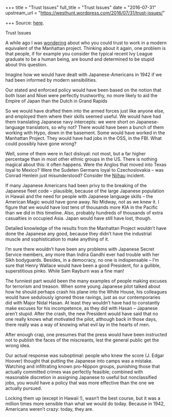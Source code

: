 +++
title = "Trust Issues"
full_title = "Trust Issues"
date = "2016-07-31"
upstream_url = "https://westhunt.wordpress.com/2016/07/31/trust-issues/"

+++
Source: [here](https://westhunt.wordpress.com/2016/07/31/trust-issues/).

Trust Issues

A while ago I was
[wondering](https://westhunt.wordpress.com/2013/10/01/who-can-you-trust/)
about who you could trust to work in a modern equivalent of the
Manhattan project. Thinking about it again, one problem is that people,
if for example you consider the typical recent Ivy League graduate to be
a human being, are bound and determined to be stupid about this
question.

Imagine how we would have dealt with Japanese-Americans in 1942 if we
had been informed by modern sensibilities.

Our stated and enforced policy would have been based on the notion that
both Issei and Nisei were perfectly trustworthy, no more likely to aid
the Empire of Japan than the Dutch in Grand Rapids

So we would have drafted them into the armed forces just like anyone
else, and employed them where their skills seemed useful. We would have
had them translating Japanese navy intercepts: we were short on
Japanese-language translators, so why not? There would have been a bunch
of them working with Hypo, down in the basement. Some would have worked
in the Manhattan Project. They would have had jobs in the OSS, in the
FBI. What could possibly have gone wrong?

Well, some of them were in fact disloyal: not most, but a far higher
percentage than in most other ethnic groups in the US. There is nothing
magical about this: it often happens. Were the Anglos that moved into
Texas loyal to Mexico? Were the Sudeten Germans loyal to Czechoslovakia
– was Conrad Henlein just misunderstood? Consider the
[Niihau](https://en.wikipedia.org/wiki/Niihau_incident) incident.

If many Japanese Americans had been privy to the breaking of the
Japanese fleet code – plausible, because of the large Japanese
population in Hawaii and the need for people with Japanese language
skills – the American Magic would have gone away. No Midway, not as we
knew it. I figure that we would have lost tens of thousands more KIA in
the Pacific than we did in this timeline. Also, probably hundreds of
thousands of extra casualties in occupied Asia. Japan would have still
have lost, though.

Detailed knowledge of the results from the Manhattan Project wouldn’t
have done the Japanese any good, because they didn’t have the industrial
muscle and sophistication to make anything of it.

I’m sure there wouldn’t have been any problems with Japanese Secret
Service members, any more than Indira Gandhi ever had trouble with her
Sikh bodyguards. Besides, in a democracy, no one is indispensable – I’m
sure that Henry Wallace would have been a good President, for a
gullible, superstitious pinko. While Sam Rayburn was a fine man!

The funniest part would been the many examples of people making excuses
for terrorism and treason. When some young Japanese pilot talked about
how he should perhaps crash his plane into the White House, his
colleagues would have sedulously ignored those ravings, just as our
contemporaries did with Major Nidal Hasan. At least they wouldn’t have
had to constantly make excuses for his incompetence, as they did with
Hasan – Japanese aren’t stupid. After the crash, the new President would
have said that no one really knows what motivated the pilot, although
back in those days, there really was a way of knowing what evil lay in
the hearts of men.

After enough crap, one presumes that the press would have been
instructed not to publish the faces of the miscreants, lest the general
public get the wrong idea.

Our actual response was suboptimal: people who knew the score (J. Edgar
Hoover) thought that putting the Japanese into camps was a mistake.
Watching and infiltrating known pro-Nippon groups, punishing those that
actually committed crimes was perfectly feasible; combined with
reasonable discretion in assigning Japanese to useful but nonclassified
jobs, you would have a policy that was more effective than the one we
actually pursued.

Locking them up (except in Hawaii !), wasn’t the best course, but it was
a million times more sensible than what we would do today. Because in
1942, Americans weren’t crazy: today, they are.

